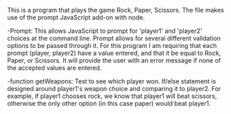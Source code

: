 This is a program that plays the game Rock, Paper, Scissors. The file makes use of the prompt JavaScript add-on with node. 

-Prompt:
This allows JavaScript to prompt for 'player1' and 'player2' choices at the command line. Prompt allows for several different validation options to be passed through it. For this program I am requiring that each prompt (player, player2) have a value entered, and that it be equal to Rock, Paper, or Scissors. It will provide the user with an error message if none of the accepted values are entered.

-function getWeapons:
Test to see which player won. If/else statement is designed around
player1's weapon choice and comparing it to player2. For example,
if player1 chooses rock, we know that player1 will beat scissors,
otherwise the only other option (in this case paper) would beat player1.